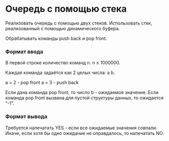 # Очередь с помощью стека

Реализовать очередь с помощью двух стеков. 
Использовать стек, реализованный с помощью
 динамического буфера.

Обрабатывать команды push back и pop front.
### Формат ввода

В первой строке количество команд n. n ≤ 1000000.

Каждая команда задаётся как 2 целых числа: a b.

a = 2 - pop front
a = 3 - push back

Если дана команда pop front, то число b - ожидаемое значение. 
Если команда pop front вызвана для пустой структуры данных, то ожидается “-1”.

### Формат вывода

Требуется напечатать YES - если все ожидаемые значения совпали. 
Иначе, если хотя бы одно ожидание не оправдалось, то напечатать NO. 
